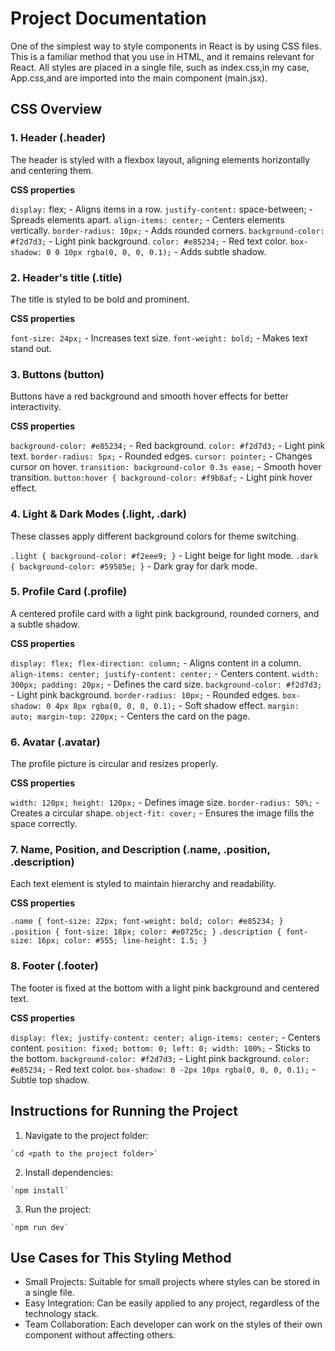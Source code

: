 # Project Documentation

One of the simplest way to style components in React is by using CSS files. This is a familiar method that you use in HTML, and it remains relevant for React. All styles are placed in a single file, such as index.css,in my case, App.css,and are imported into the main component (main.jsx).

## CSS Overview

### 1. Header (.header)
The header is styled with a flexbox layout, aligning elements horizontally and centering them. 

**CSS properties**

`display:` flex; - Aligns items in a row.
`justify-content:` space-between; - Spreads elements apart.
`align-items: center;` - Centers elements vertically.
`border-radius: 10px;` - Adds rounded corners.
`background-color: #f2d7d3;` - Light pink background.
`color: #e85234;` - Red text color.
`box-shadow: 0 0 10px rgba(0, 0, 0, 0.1);` - Adds subtle shadow.

### 2. Header's title (.title)
The title is styled to be bold and prominent.

**CSS properties**

`font-size: 24px;` - Increases text size.
`font-weight: bold;` - Makes text stand out.

### 3. Buttons (button)
Buttons have a red background and smooth hover effects for better interactivity.

**CSS properties**

`background-color: #e85234;` - Red background.
`color: #f2d7d3;` - Light pink text.
`border-radius: 5px;` - Rounded edges.
`cursor: pointer;` - Changes cursor on hover.
`transition: background-color 0.3s ease;` - Smooth hover transition.
`button:hover { background-color: #f9b8af;` - Light pink hover effect.


### 4. Light & Dark Modes (.light, .dark)
These classes apply different background colors for theme switching.

`.light { background-color: #f2eee9; }` - Light beige for light mode.
`.dark { background-color: #59585e; }` - Dark gray for dark mode.


### 5. Profile Card (.profile)
A centered profile card with a light pink background, rounded corners, and a subtle shadow.

**CSS properties**

`display: flex; flex-direction: column;` - Aligns content in a column.
`align-items: center; justify-content: center;` - Centers content.
`width: 300px; padding: 20px;` - Defines the card size.
`background-color: #f2d7d3;` - Light pink background.
`border-radius: 10px;` - Rounded edges.
`box-shadow: 0 4px 8px rgba(0, 0, 0, 0.1);` - Soft shadow effect.
`margin: auto; margin-top: 220px;` - Centers the card on the page.


### 6. Avatar (.avatar)
The profile picture is circular and resizes properly.

**CSS properties**

`width: 120px; height: 120px;` - Defines image size.
`border-radius: 50%;` - Creates a circular shape.
`object-fit: cover;` - Ensures the image fills the space correctly.


### 7. Name, Position, and Description (.name, .position, .description)
Each text element is styled to maintain hierarchy and readability.

**CSS properties**

`.name { font-size: 22px; font-weight: bold; color: #e85234; }`
`.position { font-size: 18px; color: #e0725c; }`
`.description { font-size: 16px; color: #555; line-height: 1.5; }`

### 8. Footer (.footer)
The footer is fixed at the bottom with a light pink background and centered text.

**CSS properties**

`display: flex; justify-content: center; align-items: center;` - Centers content.
`position: fixed; bottom: 0; left: 0; width: 100%;` - Sticks to the bottom.
`background-color: #f2d7d3;` - Light pink background.
`color: #e85234;` - Red text color.
`box-shadow: 0 -2px 10px rgba(0, 0, 0, 0.1);` - Subtle top shadow.

## Instructions for Running the Project

  1. Navigate to the project folder:

    `cd <path to the project folder>`

  2. Install dependencies:

    `npm install`
    
  3. Run the project:

    `npm run dev`

## Use Cases for This Styling Method

- Small Projects: Suitable for small projects where styles can be stored in a single file.
- Easy Integration: Can be easily applied to any project, regardless of the technology stack.
- Team Collaboration: Each developer can work on the styles of their own component without affecting others.













